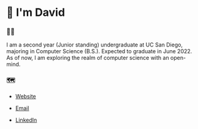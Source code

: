 # :wave: I'm David 

### :technologist:

I am a second year (Junior standing) undergraduate at UC San Diego, majoring in 
Computer Science (B.S.). Expected to graduate in June 2022. As of now, I am exploring 
the realm of computer science with an open-mind.

<!--🔭 I’m currently working on [cmd](https://github.com/davidjeong0628/cmd).-->

### :world_map:

* [Website](https://davidjeong0628.github.io/personal_website/)

* [Email](mailto:davidjeong0628@gmail.com)

* [LinkedIn](https://www.linkedin.com/in/david-jeong-b85488192/)
